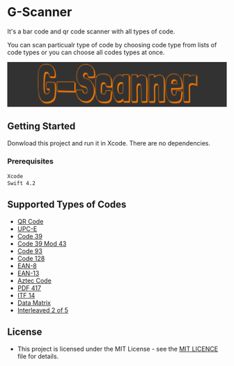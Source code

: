 # G-Scanner

It's a bar code and qr code scanner with all types of code.

You can scan particualr type of code by choosing code type from lists of code types or you can choose all codes types at once.

<p align="center">
  <img src="./logo.png" 
       width="514" height="103">
</p>

## Getting Started

Donwload this project and run it in Xcode. There are no dependencies.

### Prerequisites

```
Xcode
Swift 4.2
```

## Supported Types of Codes

* [QR Code](https://en.wikipedia.org/wiki/QR_code)
* [UPC-E](https://en.wikipedia.org/wiki/Universal_Product_Code)
* [Code 39](https://en.wikipedia.org/wiki/Code_39)
* [Code 39 Mod 43](https://en.wikipedia.org/wiki/Code_39#Code_39_mod_43)
* [Code 93](https://en.wikipedia.org/wiki/Code_93)
* [Code 128](https://en.wikipedia.org/wiki/Code_128)
* [EAN-8](https://en.wikipedia.org/wiki/EAN-8)
* [EAN-13](https://en.wikipedia.org/w/index.php?title=EAN_13&redirect=no)
* [Aztec Code](https://en.wikipedia.org/wiki/Aztec_Code)
* [PDF 417](https://en.wikipedia.org/wiki/PDF417)
* [ITF 14](https://en.wikipedia.org/wiki/ITF-14)
* [Data Matrix](https://en.wikipedia.org/wiki/Data_Matrix)
* [Interleaved 2 of 5](https://en.wikipedia.org/wiki/Interleaved_2_of_5)

## License

* This project is licensed under the MIT License - see the [MIT LICENCE](https://nikhilgohil11.mit-license.org/) file for details.

